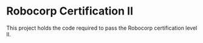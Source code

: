 # Robocorp Certification II

This project holds the code required to pass the Robocorp certification level II.